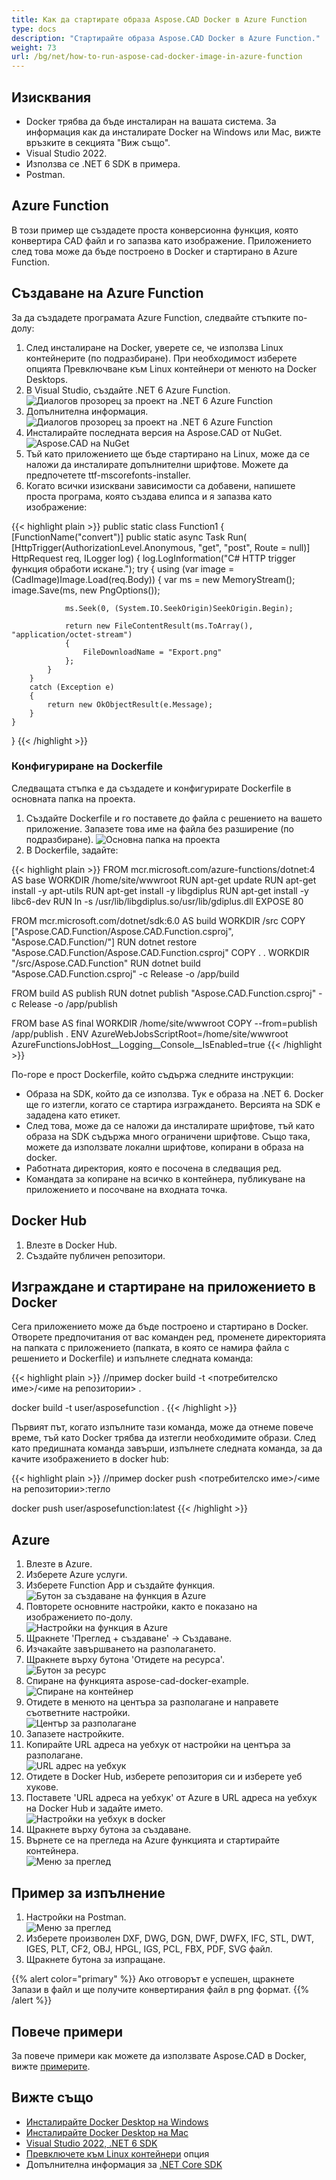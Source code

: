 ```yaml
---
title: Как да стартирате образа Aspose.CAD Docker в Azure Function
type: docs
description: "Стартирайте образа Aspose.CAD Docker в Azure Function."
weight: 73
url: /bg/net/how-to-run-aspose-cad-docker-image-in-azure-function
---
```


## Изисквания
- Docker трябва да бъде инсталиран на вашата система. За информация как да инсталирате Docker на Windows или Mac, вижте връзките в секцията "Виж също".
- Visual Studio 2022.
- Използва се .NET 6 SDK в примера.
- Postman.

## Azure Function

В този пример ще създадете проста конверсионна функция, която конвертира CAD файл и го запазва като изображение. Приложението след това може да бъде построено в Docker и стартирано в Azure Function.

## Създаване на Azure Function

За да създадете програмата Azure Function, следвайте стъпките по-долу:
1. След инсталиране на Docker, уверете се, че използва Linux контейнерите (по подразбиране). При необходимост изберете опцията Превключване към Linux контейнери от менюто на Docker Desktops.
1. В Visual Studio, създайте .NET 6 Azure Function.<br>
![Диалогов прозорец за проект на .NET 6 Azure Function](/_assets/Create-project.png)<br>
1. Допълнителна информация.<br>
![Диалогов прозорец за проект на .NET 6 Azure Function](/_assets/Additional-information.png)<br>
1. Инсталирайте последната версия на Aspose.CAD от NuGet.<br>
![Aspose.CAD на NuGet](/_assets/NuGet.png)<br>
1. Тъй като приложението ще бъде стартирано на Linux, може да се наложи да инсталирате допълнителни шрифтове. Можете да предпочетете ttf-mscorefonts-installer.
1. Когато всички изисквани зависимости са добавени, напишете проста програма, която създава елипса и я запазва като изображение:<br>

{{< highlight plain >}}
public static class Function1
{
    [FunctionName("convert")]
    public static async Task<IActionResult> Run(
        [HttpTrigger(AuthorizationLevel.Anonymous, "get", "post", Route = null)] HttpRequest req,
        ILogger log)
    {
        log.LogInformation("C# HTTP trigger функция обработи искане.");
        try
        {
            using (var image = (CadImage)Image.Load(req.Body))
            {
                var ms = new MemoryStream();
                image.Save(ms, new PngOptions());

                ms.Seek(0, (System.IO.SeekOrigin)SeekOrigin.Begin);

                return new FileContentResult(ms.ToArray(), "application/octet-stream")
                {
                    FileDownloadName = "Export.png"
                };
            }
        }
        catch (Exception e)
        {
            return new OkObjectResult(e.Message);
        }
    }
}
{{< /highlight >}}

### Конфигуриране на Dockerfile

 Следващата стъпка е да създадете и конфигурирате Dockerfile в основната папка на проекта.

1. Създайте Dockerfile и го поставете до файла с решението на вашето приложение. Запазете това име на файла без разширение (по подразбиране).
![Основна папка на проекта](/_assets/root-folder.png)<br>
1. В Dockerfile, задайте:

{{< highlight plain >}}
FROM mcr.microsoft.com/azure-functions/dotnet:4 AS base
WORKDIR /home/site/wwwroot
RUN apt-get update
RUN apt-get install -y apt-utils
RUN apt-get install -y libgdiplus
RUN apt-get install -y libc6-dev 
RUN ln -s /usr/lib/libgdiplus.so/usr/lib/gdiplus.dll
EXPOSE 80

FROM mcr.microsoft.com/dotnet/sdk:6.0 AS build
WORKDIR /src
COPY ["Aspose.CAD.Function/Aspose.CAD.Function.csproj", "Aspose.CAD.Function/"]
RUN dotnet restore "Aspose.CAD.Function/Aspose.CAD.Function.csproj"
COPY . .
WORKDIR "/src/Aspose.CAD.Function"
RUN dotnet build "Aspose.CAD.Function.csproj" -c Release -o /app/build

FROM build AS publish
RUN dotnet publish "Aspose.CAD.Function.csproj" -c Release -o /app/publish

FROM base AS final
WORKDIR /home/site/wwwroot
COPY --from=publish /app/publish .
ENV AzureWebJobsScriptRoot=/home/site/wwwroot \
    AzureFunctionsJobHost__Logging__Console__IsEnabled=true
{{< /highlight >}}

 По-горе е прост Dockerfile, който съдържа следните инструкции:

- Образа на SDK, който да се използва. Тук е образа на .NET 6. Docker ще го изтегли, когато се стартира изграждането. Версията на SDK е зададена като етикет.
- След това, може да се наложи да инсталирате шрифтове, тъй като образа на SDK съдържа много ограничени шрифтове. Също така, можете да използвате локални шрифтове, копирани в образа на docker.
- Работната директория, която е посочена в следващия ред.
- Командата за копиране на всичко в контейнера, публикуване на приложението и посочване на входната точка.

## Docker Hub
1. Влезте в Docker Hub.
1. Създайте публичен репозитори.

## Изграждане и стартиране на приложението в Docker

 Сега приложението може да бъде построено и стартирано в Docker. Отворете предпочитания от вас команден ред, променете директорията на папката с приложението (папката, в която се намира файла с решението и Dockerfile) и изпълнете следната команда:

{{< highlight plain >}}
//пример
docker build -t <потребителско име>/<име на репозитории> .

docker build -t user/asposefunction .
{{< /highlight >}}

Първият път, когато изпълните тази команда, може да отнеме повече време, тъй като Docker трябва да изтегли необходимите образи. След като предишната команда завърши, изпълнете следната команда, за да качите изображението в docker hub:

{{< highlight plain >}}
//пример
docker push <потребителско име>/<име на репозитории>:тегло

docker push user/asposefunction:latest
{{< /highlight >}}

## Azure

1. Влезте в Azure.
1. Изберете Azure услуги.
1. Изберете Function App и създайте функция.<br>
![Бутон за създаване на функция в Azure](/_assets/create-function.png)<br>
1. Повторете основните настройки, както е показано на изображението по-долу.<br>
![Настройки на функция в Azure](/_assets/create-function-setting.png)<br>
1. Щракнете 'Преглед + създаване' -> Създаване.
1. Изчакайте завършването на разполагането.
1. Щракнете върху бутона 'Отидете на ресурса'.<br>
![Бутон за ресурс](/_assets/azure/go-to-resource.png)<br>
1. Спиране на функцията aspose-cad-docker-example.<br>
![Спиране на контейнер](/_assets/stop-container.png)<br>
1. Отидете в менюто на центъра за разполагане и направете съответните настройки.<br>
![Център за разполагане](/_assets/deployment-center.png)<br>
1. Запазете настройките.
1. Копирайте URL адреса на уебхук от настройки на центъра за разполагане.<br>
![URL адрес на уебхук](/_assets/webhook-url.png)<br>
1. Отидете в Docker Hub, изберете репозитория си и изберете уеб хукове.
1. Поставете 'URL адреса на уебхук' от Azure в URL адреса на уебхук на Docker Hub и задайте името.<br>
![Настройки на уебхук в docker](/_assets/webhook.png)<br>
1. Щракнете върху бутона за създаване.
1. Върнете се на прегледа на Azure функцията и стартирайте контейнера.<br>
![Меню за преглед](/_assets/overview.png)<br>

## Пример за изпълнение

1. Настройки на Postman.<br>
![Меню за преглед](/_assets/postman-settings.png)<br>
1. Изберете произволен DXF, DWG, DGN, DWF, DWFX, IFC, STL, DWT, IGES, PLT, CF2, OBJ, HPGL, IGS, PCL, FBX, PDF, SVG файл.
1. Щракнете бутона за изпращане.

{{% alert color="primary" %}} 
Ако отговорът е успешен, щракнете Запази в файл и ще получите конвертирания файл в png формат.
{{% /alert %}}

## Повече примери

За повече примери как можете да използвате Aspose.CAD в Docker, вижте [примерите](https://github.com/aspose-cad/Aspose.CAD-Documentation).

## Вижте също

- [Инсталирайте Docker Desktop на Windows](https://docs.docker.com/docker-for-windows/install/)
- [Инсталирайте Docker Desktop на Mac](https://docs.docker.com/docker-for-mac/install/)
- [Visual Studio 2022, .NET 6 SDK](https://docs.microsoft.com/en-us/dotnet/core/install/windows?tabs=net60#dependencies)
- [Превключете към Linux контейнери](https://docs.docker.com/docker-for-windows/#switch-between-windows-and-linux-containers) опция
- Допълнителна информация за [.NET Core SDK](https://hub.docker.com/_/microsoft-dotnet-sdk)
